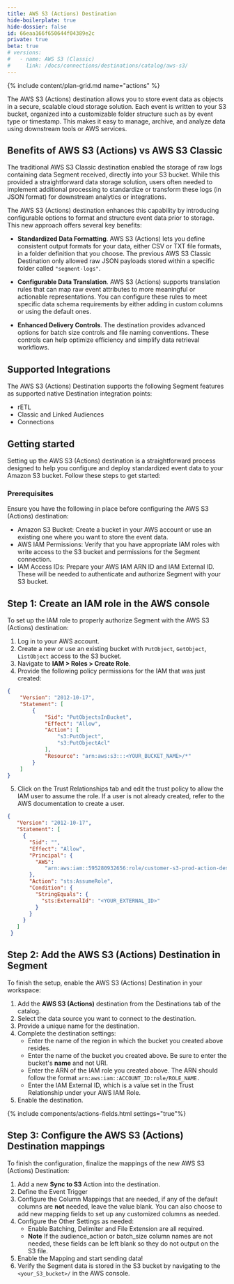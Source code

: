 ```yaml
---
title: AWS S3 (Actions) Destination
hide-boilerplate: true
hide-dossier: false
id: 66eaa166f650644f04389e2c
private: true
beta: true
# versions:
#   - name: AWS S3 (Classic)
#     link: /docs/connections/destinations/catalog/aws-s3/
---
```

{% include content/plan-grid.md name="actions" %}

The AWS S3 (Actions) destination allows you to store event data as objects in a secure, scalable cloud storage solution. Each event is written to your S3 bucket, organized into a customizable folder structure such as by event type or timestamp. This makes it easy to manage, archive, and analyze data using downstream tools or AWS services.


## Benefits of AWS S3 (Actions) vs AWS S3 Classic
The traditional AWS S3 Classic destination enabled the storage of raw logs containing data Segment received, directly into your S3 bucket. While this provided a straightforward data storage solution, users often needed to implement additional processing to standardize or transform these logs (in JSON format) for downstream analytics or integrations.

The AWS S3 (Actions) destination enhances this capability by introducing configurable options to format and structure event data prior to storage. This new approach offers several key benefits:

* **Standardized Data Formatting**. AWS S3 (Actions) lets you define consistent output formats for your data, either CSV or TXT file formats, in a folder definition that you choose. The previous AWS S3 Classic Destination only allowed raw JSON payloads stored within a specific folder called `"segment-logs"`. 

* **Configurable Data Translation**.  AWS S3 (Actions) supports translation rules that can map raw event attributes to more meaningful or actionable representations. You can configure these rules to meet specific data schema requirements by either adding in custom columns or using the default ones.

* **Enhanced Delivery Controls**. The destination provides advanced options for batch size controls and file naming conventions. These controls can help optimize efficiency and simplify data retrieval workflows.

## Supported Integrations
The AWS S3 (Actions) Destination supports the following Segment features as supported native Destination integration points: 
* rETL
* Classic and Linked Audiences 
* Connections

## Getting started
Setting up the AWS S3 (Actions) destination is a straightforward process designed to help you configure and deploy standardized event data to your Amazon S3 bucket. Follow these steps to get started:

### Prerequisites
Ensure you have the following in place before configuring the AWS S3 (Actions) destination:

- Amazon S3 Bucket: Create a bucket in your AWS account or use an existing one where you want to store the event data.
- AWS IAM Permissions: Verify that you have appropriate IAM roles with write access to the S3 bucket and permissions for the Segment connection.
- IAM Access IDs: Prepare your AWS IAM ARN ID and IAM External ID. These will be needed to authenticate and authorize Segment with your S3 bucket.


## Step 1: Create an IAM role in the AWS console
To set up the IAM role to properly authorize Segment with the AWS S3 (Actions) destination:

1. Log in to your AWS account. 
2. Create a new or use an existing bucket with `PutObject`, `GetObject`, `ListObject` access to the S3 bucket.
3. Navigate to **IAM > Roles > Create Role**.
4. Provide the following policy permissions for the IAM that was just created: 
```json
{
    "Version": "2012-10-17",
    "Statement": [
        {
            "Sid": "PutObjectsInBucket",
            "Effect": "Allow",
            "Action": [
                "s3:PutObject",
                "s3:PutObjectAcl"
            ],
            "Resource": "arn:aws:s3:::<YOUR_BUCKET_NAME>/*"
        }
    ]
}
```
5. Click on the Trust Relationships tab and edit the trust policy to allow the IAM user to assume the role. If a user is not already created, refer to the AWS documentation to create a user.
```json
{
   "Version": "2012-10-17",
   "Statement": [
     {
       "Sid": "",
       "Effect": "Allow",
       "Principal": {
         "AWS":                      
            "arn:aws:iam::595280932656:role/customer-s3-prod-action-destination-access"
       },
       "Action": "sts:AssumeRole",
       "Condition": {
         "StringEquals": {
           "sts:ExternalId": "<YOUR_EXTERNAL_ID>"
         }
       }
     }
   ]
 }
```

## Step 2: Add the AWS S3 (Actions) Destination in Segment
To finish the setup, enable the AWS S3 (Actions) Destination in your workspace:

1. Add the **AWS S3 (Actions)** destination from the Destinations tab of the catalog.
2. Select the data source you want to connect to the destination.
3. Provide a unique name for the destination.
4. Complete the destination settings:
   * Enter the name of the region in which the bucket you created above resides.
   * Enter the name of the bucket you created above. Be sure to enter the bucket's **name** and not URI.
   * Enter the ARN of the IAM role you created above. The ARN should follow the format `arn:aws:iam::ACCOUNT_ID:role/ROLE_NAME.`
   * Enter the IAM External ID, which is a value set in the Trust Relationship under your AWS IAM Role.
5. Enable the destination.

{% include components/actions-fields.html settings="true"%}

## Step 3: Configure the AWS S3 (Actions) Destination mappings
To finish the configuration, finalize the mappings of the new AWS S3 (Actions) Destination: 

1. Add a new **Sync to S3** Action into the destination. 
2. Define the Event Trigger 
3. Configure the Column Mappings that are needed, if any of the default columns are **not** needed, leave the value blank. You can also choose to add new mapping fields to set up any customized columns as needed. 
4. Configure the Other Settings as needed: 
   * Enable Batching, Delimiter and File Extension are all required.
   * **Note** If the audience_action or batch_size column names are not needed, these fields can be left blank so they do not output on the S3 file.
5. Enable the Mapping and start sending data! 
6. Verify the Segment data is stored in the S3 bucket by navigating to the `<your_S3_bucket>/` in the AWS console. 